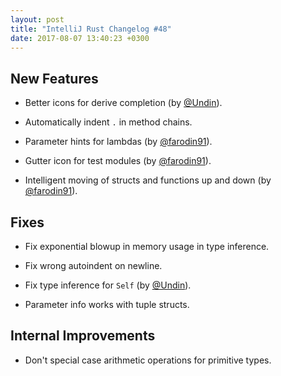 ```yaml
---
layout: post
title: "IntelliJ Rust Changelog #48"
date: 2017-08-07 13:40:23 +0300
---
```



## New Features

* Better icons for derive completion (by [@Undin]).

* Automatically indent `.` in method chains.

* Parameter hints for lambdas (by [@farodin91]).

* Gutter icon for test modules (by [@farodin91]).

* Intelligent moving of structs and functions up and down (by [@farodin91]).


## Fixes

* Fix exponential blowup in memory usage in type inference.

* Fix wrong autoindent on newline.

* Fix type inference for `Self` (by [@Undin]).

* Parameter info works with tuple structs.


## Internal Improvements

* Don't special case arithmetic operations for primitive types.



[@Undin]: https://github.com/Undin
[@farodin91]: https://github.com/farodin91
